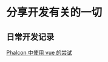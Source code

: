 # 分享开发有关的一切

## 日常开发记录

[Phalcon 中使用 vue 的尝试](https://kevinjie.github.io/Blog/2019/Phalcon中使用vue的尝试.md)
